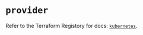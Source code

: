 # `provider`

Refer to the Terraform Registory for docs: [`kubernetes`](https://www.terraform.io/docs/providers/kubernetes).
